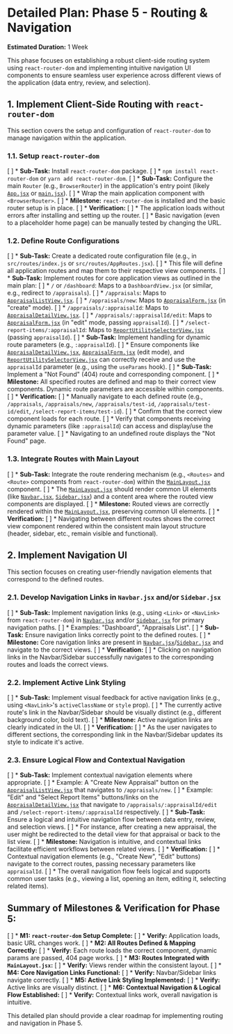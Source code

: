 # Detailed Plan: Phase 5 - Routing & Navigation

**Estimated Duration:** 1 Week

This phase focuses on establishing a robust client-side routing system using `react-router-dom` and implementing intuitive navigation UI components to ensure seamless user experience across different views of the application (data entry, review, and selection).

## 1. Implement Client-Side Routing with `react-router-dom`

This section covers the setup and configuration of `react-router-dom` to manage navigation within the application.

### 1.1. Setup `react-router-dom`
[ ] *   **Sub-Task:** Install `react-router-dom` package.
[ ]     *   `npm install react-router-dom` or `yarn add react-router-dom`.
[ ] *   **Sub-Task:** Configure the main `Router` (e.g., `BrowserRouter`) in the application's entry point (likely [`App.jsx`](App.jsx) or [`main.jsx`](main.jsx)).
[ ]     *   Wrap the main application component with `<BrowserRouter>`.
[ ] *   **Milestone:** `react-router-dom` is installed and the basic router setup is in place.
[ ] *   **Verification:**
[ ]     *   The application loads without errors after installing and setting up the router.
[ ]     *   Basic navigation (even to a placeholder home page) can be manually tested by changing the URL.

### 1.2. Define Route Configurations
[ ] *   **Sub-Task:** Create a dedicated route configuration file (e.g., in `src/routes/index.js` or `src/routes/AppRoutes.jsx`).
[ ]     *   This file will define all application routes and map them to their respective view components.
[ ] *   **Sub-Task:** Implement routes for core application views as outlined in the main plan:
[ ]     *   `/` or `/dashboard`: Maps to a `DashboardView.jsx` (or similar, e.g., redirect to `/appraisals`).
[ ]     *   `/appraisals`: Maps to [`AppraisalListView.jsx`](AppraisalListView.jsx).
[ ]     *   `/appraisals/new`: Maps to [`AppraisalForm.jsx`](AppraisalForm.jsx:103) (in "create" mode).
[ ]     *   `/appraisals/:appraisalId`: Maps to [`AppraisalDetailView.jsx`](AppraisalDetailView.jsx:97).
[ ]     *   `/appraisals/:appraisalId/edit`: Maps to [`AppraisalForm.jsx`](AppraisalForm.jsx:103) (in "edit" mode, passing `appraisalId`).
[ ]     *   `/select-report-items/:appraisalId`: Maps to [`ReportUtilitySelectorView.jsx`](ReportUtilitySelectorView.jsx) (passing `appraisalId`).
[ ] *   **Sub-Task:** Implement handling for dynamic route parameters (e.g., `:appraisalId`).
[ ]     *   Ensure components like [`AppraisalDetailView.jsx`](AppraisalDetailView.jsx:97), [`AppraisalForm.jsx`](AppraisalForm.jsx:103) (edit mode), and [`ReportUtilitySelectorView.jsx`](ReportUtilitySelectorView.jsx) can correctly receive and use the `appraisalId` parameter (e.g., using the `useParams` hook).
[ ] *   **Sub-Task:** Implement a "Not Found" (404) route and corresponding component.
[ ] *   **Milestone:** All specified routes are defined and map to their correct view components. Dynamic route parameters are accessible within components.
[ ] *   **Verification:**
[ ]     *   Manually navigate to each defined route (e.g., `/appraisals`, `/appraisals/new`, `/appraisals/test-id`, `/appraisals/test-id/edit`, `/select-report-items/test-id`).
[ ]     *   Confirm that the correct view component loads for each route.
[ ]     *   Verify that components receiving dynamic parameters (like `:appraisalId`) can access and display/use the parameter value.
[ ]     *   Navigating to an undefined route displays the "Not Found" page.

### 1.3. Integrate Routes with Main Layout
[ ] *   **Sub-Task:** Integrate the route rendering mechanism (e.g., `<Routes>` and `<Route>` components from `react-router-dom`) within the [`MainLayout.jsx`](MainLayout.jsx) component.
[ ]     *   The [`MainLayout.jsx`](MainLayout.jsx) should render common UI elements (like [`Navbar.jsx`](Navbar.jsx:110), [`Sidebar.jsx`](Sidebar.jsx:110)) and a content area where the routed view components are displayed.
[ ] *   **Milestone:** Routed views are correctly rendered within the [`MainLayout.jsx`](MainLayout.jsx), preserving common UI elements.
[ ] *   **Verification:**
[ ]     *   Navigating between different routes shows the correct view component rendered within the consistent main layout structure (header, sidebar, etc., remain visible and functional).

## 2. Implement Navigation UI

This section focuses on creating user-friendly navigation elements that correspond to the defined routes.

### 2.1. Develop Navigation Links in `Navbar.jsx` and/or `Sidebar.jsx`
[ ] *   **Sub-Task:** Implement navigation links (e.g., using `<Link>` or `<NavLink>` from `react-router-dom`) in [`Navbar.jsx`](Navbar.jsx:110) and/or [`Sidebar.jsx`](Sidebar.jsx:110) for primary navigation paths.
[ ]     *   Examples: "Dashboard", "Appraisals List".
[ ] *   **Sub-Task:** Ensure navigation links correctly point to the defined routes.
[ ] *   **Milestone:** Core navigation links are present in [`Navbar.jsx`](Navbar.jsx:110)/[`Sidebar.jsx`](Sidebar.jsx:110) and navigate to the correct views.
[ ] *   **Verification:**
[ ]     *   Clicking on navigation links in the Navbar/Sidebar successfully navigates to the corresponding routes and loads the correct views.

### 2.2. Implement Active Link Styling
[ ] *   **Sub-Task:** Implement visual feedback for active navigation links (e.g., using `<NavLink>`'s `activeClassName` or `style` prop).
[ ]     *   The currently active route's link in the Navbar/Sidebar should be visually distinct (e.g., different background color, bold text).
[ ] *   **Milestone:** Active navigation links are clearly indicated in the UI.
[ ] *   **Verification:**
[ ]     *   As the user navigates to different sections, the corresponding link in the Navbar/Sidebar updates its style to indicate it's active.

### 2.3. Ensure Logical Flow and Contextual Navigation
[ ] *   **Sub-Task:** Implement contextual navigation elements where appropriate.
[ ]     *   Example: A "Create New Appraisal" button on the [`AppraisalListView.jsx`](AppraisalListView.jsx) that navigates to `/appraisals/new`.
[ ]     *   Example: "Edit" and "Select Report Items" buttons/links on the [`AppraisalDetailView.jsx`](AppraisalDetailView.jsx:97) that navigate to `/appraisals/:appraisalId/edit` and `/select-report-items/:appraisalId` respectively.
[ ] *   **Sub-Task:** Ensure a logical and intuitive navigation flow between data entry, review, and selection views.
[ ]     *   For instance, after creating a new appraisal, the user might be redirected to the detail view for that appraisal or back to the list view.
[ ] *   **Milestone:** Navigation is intuitive, and contextual links facilitate efficient workflows between related views.
[ ] *   **Verification:**
[ ]     *   Contextual navigation elements (e.g., "Create New", "Edit" buttons) navigate to the correct routes, passing necessary parameters like `appraisalId`.
[ ]     *   The overall navigation flow feels logical and supports common user tasks (e.g., viewing a list, opening an item, editing it, selecting related items).

## Summary of Milestones & Verification for Phase 5:

[ ] *   **M1: `react-router-dom` Setup Complete:**
[ ]     *   **Verify:** Application loads, basic URL changes work.
[ ] *   **M2: All Routes Defined & Mapping Correctly:**
[ ]     *   **Verify:** Each route loads the correct component, dynamic params are passed, 404 page works.
[ ] *   **M3: Routes Integrated with `MainLayout.jsx`:**
[ ]     *   **Verify:** Views render within the consistent layout.
[ ] *   **M4: Core Navigation Links Functional:**
[ ]     *   **Verify:** Navbar/Sidebar links navigate correctly.
[ ] *   **M5: Active Link Styling Implemented:**
[ ]     *   **Verify:** Active links are visually distinct.
[ ] *   **M6: Contextual Navigation & Logical Flow Established:**
[ ]     *   **Verify:** Contextual links work, overall navigation is intuitive.

This detailed plan should provide a clear roadmap for implementing routing and navigation in Phase 5.